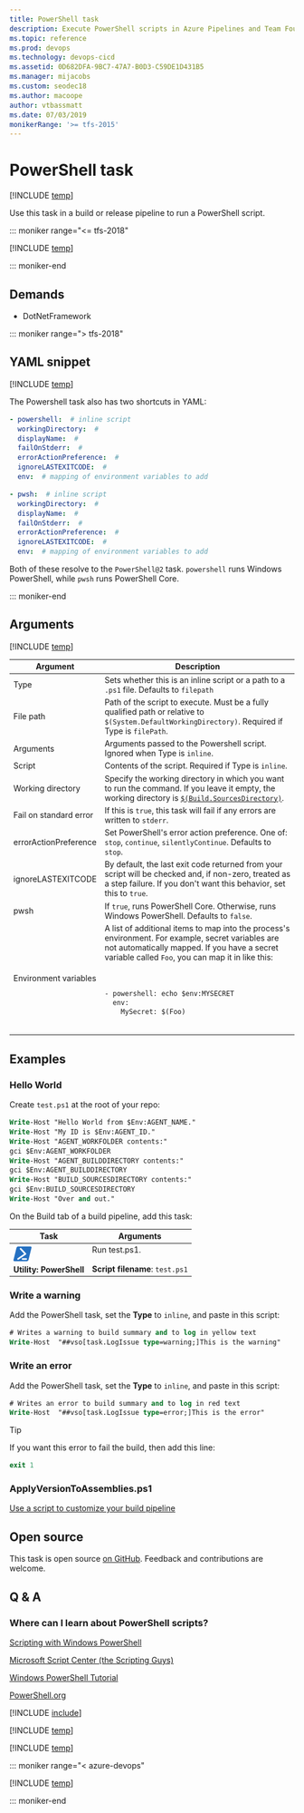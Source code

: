 ```yaml
---
title: PowerShell task
description: Execute PowerShell scripts in Azure Pipelines and Team Foundation Server (TFS)
ms.topic: reference
ms.prod: devops
ms.technology: devops-cicd
ms.assetid: 0D682DFA-9BC7-47A7-B0D3-C59DE1D431B5
ms.manager: mijacobs
ms.custom: seodec18
ms.author: macoope
author: vtbassmatt
ms.date: 07/03/2019
monikerRange: '>= tfs-2015'
---
```


# PowerShell task

[!INCLUDE [temp](../../_shared/version-tfs-2015-rtm.md)]

Use this task in a build or release pipeline to run a PowerShell script.

::: moniker range="<= tfs-2018"

[!INCLUDE [temp](../../_shared/concept-rename-note.md)]

::: moniker-end

## Demands

* DotNetFramework

::: moniker range="> tfs-2018"

## YAML snippet

[!INCLUDE [temp](../_shared/yaml/PowerShellV2.md)]

The Powershell task also has two shortcuts in YAML:

```yaml
- powershell:  # inline script
  workingDirectory:  #
  displayName:  #
  failOnStderr:  #
  errorActionPreference:  #
  ignoreLASTEXITCODE:  #
  env:  # mapping of environment variables to add
```

```yaml
- pwsh:  # inline script
  workingDirectory:  #
  displayName:  #
  failOnStderr:  #
  errorActionPreference:  #
  ignoreLASTEXITCODE:  #
  env:  # mapping of environment variables to add
```

Both of these resolve to the `PowerShell@2` task.
`powershell` runs Windows PowerShell, while `pwsh` runs PowerShell Core.

::: moniker-end

## Arguments

<table><thead><tr><th>Argument</th><th>Description</th></tr></thead>
<tr><td>Type</td><td>Sets whether this is an inline script or a path to a <code>.ps1</code> file. Defaults to <code>filepath</code></td></tr>
<tr><td>File path</td><td>Path of the script to execute. Must be a fully qualified path or relative to <code>$(System.DefaultWorkingDirectory)</code>. Required if Type is <code>filePath</code>.</td></tr>
<tr><td>Arguments</td><td>Arguments passed to the Powershell script. Ignored when Type is <code>inline</code>.</td></tr>
<tr><td>Script</td><td>Contents of the script. Required if Type is <code>inline</code>.</td></tr>
<tr><td>Working directory</td><td>Specify the working directory in which you want to run the command. If you leave it empty, the working directory is <code><a href="../../build/variables.md" data-raw-source="[$(Build.SourcesDirectory)](../../build/variables.md)">$(Build.SourcesDirectory)</a></code>.</td></tr>
<tr>
<td>Fail on standard error</td>
<td>If this is <code>true</code>, this task will fail if any errors are written to <code>stderr</code>.</td>
</tr>
<tr>
<td>errorActionPreference</td>
<td>Set PowerShell&#39;s error action preference. One of: <code>stop</code>, <code>continue</code>, <code>silentlyContinue</code>. Defaults to <code>stop</code>.</td>
</tr>
<tr>
<td>ignoreLASTEXITCODE</td>
<td>By default, the last exit code returned from your script will be checked and, if non-zero, treated as a step failure. If you don&#39;t want this behavior, set this to <code>true</code>.</td>
</tr>
<tr>
<td>pwsh</td>
<td>If <code>true</code>, runs PowerShell Core. Otherwise, runs Windows PowerShell. Defaults to <code>false</code>.</td>
</tr>
<tr>
<td>Environment variables</td>
<td>A list of additional items to map into the process&#39;s environment. For example, secret variables are not automatically mapped. If you have a secret variable called <code>Foo</code>, you can map it in like this:<br/><br/>

<pre>
<code class="lang-yaml">
- powershell: echo $env:MYSECRET
  env:
    MySecret: $(Foo)
</code>
</pre>

</td>
</tr>

[!INCLUDE [temp](../_shared/control-options-arguments.md)]

</table>

## Examples

### Hello World

Create ```test.ps1``` at the root of your repo:

```ps
Write-Host "Hello World from $Env:AGENT_NAME."
Write-Host "My ID is $Env:AGENT_ID."
Write-Host "AGENT_WORKFOLDER contents:"
gci $Env:AGENT_WORKFOLDER
Write-Host "AGENT_BUILDDIRECTORY contents:"
gci $Env:AGENT_BUILDDIRECTORY
Write-Host "BUILD_SOURCESDIRECTORY contents:"
gci $Env:BUILD_SOURCESDIRECTORY
Write-Host "Over and out."
```

On the Build tab of a build pipeline, add this task:

| Task | Arguments |
| ---- | --------- |
| ![](_img/powershell.png)<br/>**Utility: PowerShell** | Run test.ps1.<br /><br />**Script filename**: `test.ps1` |

### Write a warning

Add the PowerShell task, set the **Type** to `inline`, and paste in this script:

 ```ps
# Writes a warning to build summary and to log in yellow text
Write-Host  "##vso[task.LogIssue type=warning;]This is the warning"
```

### Write an error

Add the PowerShell task, set the **Type** to `inline`, and paste in this script:

 ```ps
# Writes an error to build summary and to log in red text
Write-Host  "##vso[task.LogIssue type=error;]This is the error"
```

> [!TIP]
> 
> If you want this error to fail the build, then add this line:
>  ```ps
> exit 1
> ``` 

### ApplyVersionToAssemblies.ps1

[Use a script to customize your build pipeline](../../scripts/powershell.md)

## Open source

This task is open source [on GitHub](https://github.com/Microsoft/azure-pipelines-tasks). Feedback and contributions are welcome.

## Q & A

<!-- BEGINSECTION class="md-qanda" -->

### Where can I learn about PowerShell scripts?

[Scripting with Windows PowerShell](https://technet.microsoft.com/library/bb978526.aspx)

[Microsoft Script Center (the Scripting Guys)](https://technet.microsoft.com/scriptcenter/bb410849.aspx)

[Windows PowerShell Tutorial](http://www.computerperformance.co.uk/powershell/index.htm)

[PowerShell.org](http://powershell.org/)

[!INCLUDE [include](../../_shared/variable-set-in-script-qa.md)]

[!INCLUDE [temp](../_shared/build-step-common-qa.md)]

[!INCLUDE [temp](../../_shared/qa-agents.md)]

::: moniker range="< azure-devops"

[!INCLUDE [temp](../../_shared/qa-versions.md)]

::: moniker-end

<!-- ENDSECTION -->

